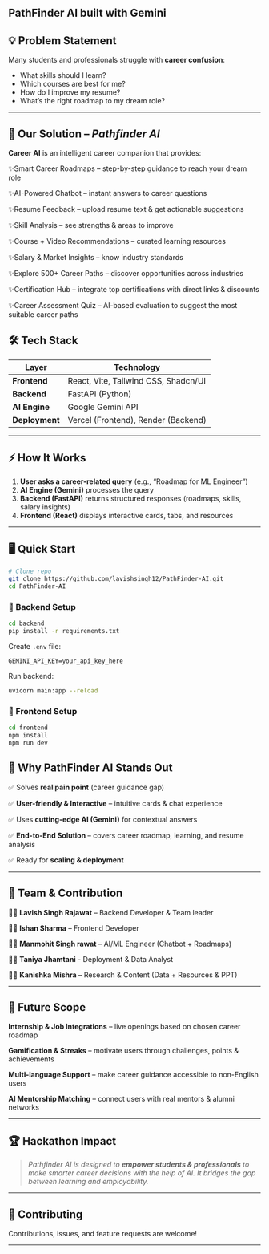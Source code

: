 ## PathFinder AI built with Gemini

## 💡 Problem Statement

Many students and professionals struggle with **career confusion**:

* What skills should I learn?
* Which courses are best for me?
* How do I improve my resume?
* What’s the right roadmap to my dream role?

---

## 🚀 Our Solution – *Pathfinder AI*

**Career AI** is an intelligent career companion that provides:

✨Smart Career Roadmaps – step-by-step guidance to reach your dream role

✨AI-Powered Chatbot – instant answers to career questions

✨Resume Feedback – upload resume text & get actionable suggestions

✨Skill Analysis – see strengths & areas to improve

✨Course + Video Recommendations – curated learning resources

✨Salary & Market Insights – know industry standards

✨Explore 500+ Career Paths – discover opportunities across industries

✨Certification Hub – integrate top certifications with direct links & discounts

✨Career Assessment Quiz – AI-based evaluation to suggest the most suitable career paths


## 🛠️ Tech Stack

| Layer          | Technology                                  |
| -------------- | ------------------------------------------- |
| **Frontend**   | React, Vite, Tailwind CSS, Shadcn/UI        |
| **Backend**    | FastAPI (Python)                            |
| **AI Engine**  | Google Gemini API                           |
| **Deployment** | Vercel (Frontend), Render (Backend) |

---

## ⚡ How It Works

1. **User asks a career-related query** (e.g., “Roadmap for ML Engineer”)
2. **AI Engine (Gemini)** processes the query
3. **Backend (FastAPI)** returns structured responses (roadmaps, skills, salary insights)
4. **Frontend (React)** displays interactive cards, tabs, and resources

---

## 🖥️ Quick Start

```bash
# Clone repo
git clone https://github.com/lavishsingh12/PathFinder-AI.git
cd PathFinder-AI
```

### 🔹 Backend Setup

```bash
cd backend
pip install -r requirements.txt
```

Create `.env` file:

```
GEMINI_API_KEY=your_api_key_here
```

Run backend:

```bash
uvicorn main:app --reload
```

### 🔹 Frontend Setup

```bash
cd frontend
npm install
npm run dev
```


## 🎯 Why PathFinder AI Stands Out

✅ Solves **real pain point** (career guidance gap)

✅ **User-friendly & Interactive** – intuitive cards & chat experience

✅ Uses **cutting-edge AI (Gemini)** for contextual answers

✅ **End-to-End Solution** – covers career roadmap, learning, and resume analysis

✅ Ready for **scaling & deployment**

---

## 🤝 Team & Contribution

👨‍💻 **Lavish Singh Rajawat** – Backend Developer & Team leader

👨‍💻 **Ishan Sharma** – Frontend Developer

👨‍💻 **Manmohit Singh rawat** – AI/ML Engineer (Chatbot + Roadmaps)

👨‍💻 **Taniya Jhamtani** - Deployment & Data Analyst

👩‍💻 **Kanishka Mishra** – Research & Content (Data + Resources & PPT)



---

## 🌟 Future Scope

**Internship & Job Integrations** – live openings based on chosen career roadmap

**Gamification & Streaks** – motivate users through challenges, points & achievements

**Multi-language Support** – make career guidance accessible to non-English users

**AI Mentorship Matching** – connect users with real mentors & alumni networks

---

## 🏆 Hackathon Impact

> *Pathfinder AI is designed to **empower students & professionals** to make smarter career decisions with the help of AI. It bridges the gap between learning and employability.*

---

## 🤝 Contributing

Contributions, issues, and feature requests are welcome!

---

